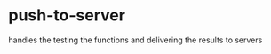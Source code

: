 push-to-server
==============

handles the testing the functions and delivering the results to servers
